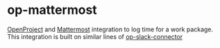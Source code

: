 # op-mattermost
[OpenProject](https://www.openproject.org/) and [Mattermost](https://mattermost.com/) integration to log time for a work package. This integration is built on similar lines of [op-slack-connector](https://github.com/girish17/op-slack-connector)
